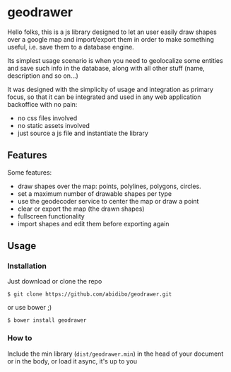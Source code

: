 # geodrawer

Hello folks, this is a js library designed to let an user easily draw shapes over a google map and import/export them in order to make something useful, i.e. save them to a database engine.

Its simplest usage scenario is when you need to geolocalize some entities and save such info in the database, along with all other stuff (name, description and so on...)

It was designed with the simplicity of usage and integration as primary focus, so that it can be integrated and used in any web application backoffice with no pain:

- no css files involved
- no static assets involved
- just source a js file and instantiate the library

## Features

Some features:

- draw shapes over the map: points, polylines, polygons, circles.
- set a maximum number of drawable shapes per type
- use the geodecoder service to center the map or draw a point
- clear or export the map (the drawn shapes)
- fullscreen functionality
- import shapes and edit them before exporting again

## Usage

### Installation

Just download or clone the repo

    $ git clone https://github.com/abidibo/geodrawer.git

or use bower ;)

    $ bower install geodrawer

### How to

Include the min library (`dist/geodrawer.min`) in the head of your document or in the body, or load it async, it's up to you
